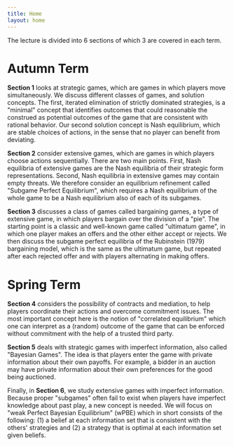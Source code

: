 ```yaml
---
title: Home
layout: home
---
```


The lecture is divided into 6 sections of which 3 are covered in each term. 

# Autumn Term

**Section 1** looks at strategic games, which are games in which players move simultaneously. We discuss different classes of games, and solution concepts. The first, iterated elimination of strictly dominated strategies, is a "minimal" concept that identifies outcomes that could reasonable the construed as potential outcomes of the game that are consistent with rational behavior. Our second solution concept is Nash equilibrium, which are stable choices of actions, in the sense that no player can benefit from deviating. 
<!-- We then extend these notions to mixed strategies. Mixing means that each player, secretly chooses an action at random, for example by throwing a coin, or by choosing randomly in their head.  -->

**Section 2** consider extensive games, which are games in which players choose actions sequentially. There are two main points. First, Nash equilibria of extensive games are the Nash equilibria of their strategic form representations. Second, Nash equilibria in extensive games may contain empty threats. We therefore consider an equilibrium refinement called "Subgame Perfect Equilibrium", which requires a Nash equilibrium of the whole game to be a Nash equilibrium also of each of its subgames. 

**Section 3** discusses a class of games called bargaining games, a type of extensive game, in which players bargain over the division of a "pie". The starting point is a classic and well-known game called "ultimatum game", in which one player makes an offers and the other either accept or rejects. We then discuss the subgame perfect equilibria of the Rubinstein (1979) bargaining model, which is the same as the ultimatum game, but repeated after each rejected offer and with players alternating in making offers. 

# Spring Term

**Section 4** considers the possibility of contracts and mediation, to help players coordinate their actions and overcome commitment issues. The most important concept here is the notion of "correlated equilibrium" which one can interpret as a (random) outcome of the game that can be enforced without commitment with the help of a trusted third party. 

**Section 5** deals with strategic games with imperfect information, also called "Bayesian Games". The idea is that players enter the game with private information about their own payoffs. For example, a bidder in an auction may have private information about their own preferences for the good being auctioned. 

Finally, in **Section 6**, we study extensive games with imperfect information. Because proper "subgames" often fail to exist when players have imperfect knowledge about past play, a new concept is needed. We will focus on "weak Perfect Bayesian Equilibrium" (wPBE) which in short consists of the following: (1) a belief at each information set that is consistent with the others' strategies and (2) a strategy that is optimal at each information set given beliefs. 
